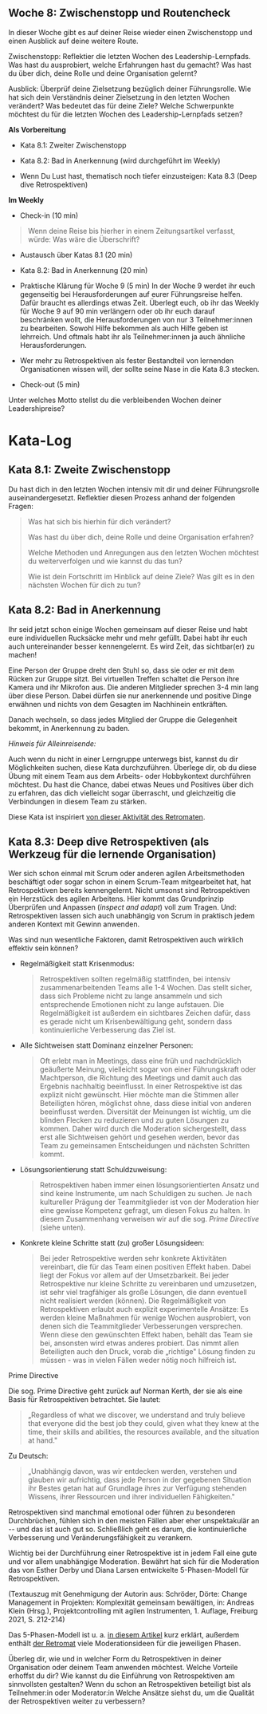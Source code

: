 ## Woche 8: Zwischenstopp und Routencheck

In dieser Woche gibt es auf deiner Reise wieder einen Zwischenstopp und einen Ausblick auf deine weitere Route.

Zwischenstopp: Reflektier die letzten Wochen des Leadership-Lernpfads. Was hast du ausprobiert, welche Erfahrungen hast du gemacht? Was hast du über dich, deine Rolle und deine Organisation gelernt?

Ausblick: Überprüf deine Zielsetzung bezüglich deiner Führungsrolle. Wie hat sich dein Verständnis deiner Zielsetzung in den letzten Wochen verändert? Was bedeutet das für deine Ziele? Welche Schwerpunkte möchtest du für die letzten Wochen des Leadership-Lernpfads setzen?

**Als Vorbereitung**

- Kata 8.1: Zweiter Zwischenstopp

- Kata 8.2: Bad in Anerkennung (wird durchgeführt im Weekly)

- Wenn Du Lust hast, thematisch noch tiefer einzusteigen: Kata 8.3 (Deep dive Retrospektiven)

**Im Weekly**

- Check-in (10 min)

> Wenn deine Reise bis hierher in einem Zeitungsartikel verfasst, würde: Was wäre die Überschrift?

- Austausch über Katas 8.1 (20 min)

- Kata 8.2: Bad in Anerkennung (20 min)

- Praktische Klärung für Woche 9 (5 min) In der Woche 9 werdet ihr euch gegenseitig bei Herausforderungen auf eurer Führungsreise helfen. Dafür braucht es allerdings etwas Zeit. Überlegt euch, ob ihr das Weekly für Woche 9 auf 90 min verlängern oder ob ihr euch darauf beschränken wollt, die Herausforderungen von nur 3 Teilnehmer:innen zu bearbeiten. Sowohl Hilfe bekommen als auch Hilfe geben ist lehrreich. Und oftmals habt ihr als Teilnehmer:innen ja auch ähnliche Herausforderungen.

- Wer mehr zu Retrospektiven als fester Bestandteil von lernenden Organisationen wissen will, der sollte seine Nase in die Kata 8.3 stecken.

- Check-out (5 min)

Unter welches Motto stellst du die verbleibenden Wochen deiner Leadershipreise?

# Kata-Log

## Kata 8.1: Zweite Zwischenstopp

Du hast dich in den letzten Wochen intensiv mit dir und deiner Führungsrolle auseinandergesetzt. Reflektier diesen Prozess anhand der folgenden Fragen:

> Was hat sich bis hierhin für dich verändert?
> 
> Was hast du über dich, deine Rolle und deine Organisation erfahren?
> 
> Welche Methoden und Anregungen aus den letzten Wochen möchtest du weiterverfolgen und wie kannst du das tun?
> 
> Wie ist dein Fortschritt im Hinblick auf deine Ziele? Was gilt es in den nächsten Wochen für dich zu tun?

## Kata 8.2: Bad in Anerkennung

Ihr seid jetzt schon einige Wochen gemeinsam auf dieser Reise und habt eure individuellen Rucksäcke mehr und mehr gefüllt. Dabei habt ihr euch auch untereinander besser kennengelernt. Es wird Zeit, das sichtbar(er) zu machen!

Eine Person der Gruppe dreht den Stuhl so, dass sie oder er mit dem Rücken zur Gruppe sitzt. Bei virtuellen Treffen schaltet die Person ihre Kamera und ihr Mikrofon aus. Die anderen Mitglieder sprechen 3-4 min lang über diese Person. Dabei dürfen sie nur anerkennende und positive Dinge erwähnen und nichts von dem Gesagten im Nachhinein entkräften.

Danach wechseln, so dass jedes Mitglied der Gruppe die Gelegenheit bekommt, in Anerkennung zu baden.

*Hinweis für Alleinreisende:*

Auch wenn du nicht in einer Lerngruppe unterwegs bist, kannst du dir Möglichkeiten suchen, diese Kata durchzuführen. Überlege dir, ob du diese Übung mit einem Team aus dem Arbeits- oder Hobbykontext durchführen möchtest. Du hast die Chance, dabei etwas Neues und Positives über dich zu erfahren, das dich vielleicht sogar überrascht, und gleichzeitig die Verbindungen in diesem Team zu stärken.

Diese Kata ist inspiriert [von dieser Aktivität des Retromaten](https://retromat.org/de/?id=-34).

## Kata 8.3: Deep dive Retrospektiven (als Werkzeug für die lernende Organisation)

Wer sich schon einmal mit Scrum oder anderen agilen Arbeitsmethoden beschäftigt oder sogar schon in einem Scrum-Team mitgearbeitet hat, hat Retrospektiven bereits kennengelernt. Nicht umsonst sind Retrospektiven ein Herzstück des agilen Arbeitens. Hier kommt das Grundprinzip Überprüfen und Anpassen (*inspect and adapt*) voll zum Tragen. Und: Retrospektiven lassen sich auch unabhängig von Scrum in praktisch jedem anderen Kontext mit Gewinn anwenden.

Was sind nun wesentliche Faktoren, damit Retrospektiven auch wirklich effektiv sein können?

- Regelmäßigkeit statt Krisenmodus:
  
  > Retrospektiven sollten regelmäßig stattfinden, bei intensiv zusammenarbeitenden Teams alle 1-4 Wochen. Das stellt sicher, dass sich Probleme nicht zu lange ansammeln und sich entsprechende Emotionen nicht zu lange aufstauen. Die Regelmäßigkeit ist außerdem ein sichtbares Zeichen dafür, dass es gerade nicht um Krisenbewältigung geht, sondern dass kontinuierliche Verbesserung das Ziel ist.

- Alle Sichtweisen statt Dominanz einzelner Personen:
  
  > Oft erlebt man in Meetings, dass eine früh und nachdrücklich geäußerte Meinung, vielleicht sogar von einer Führungskraft oder Machtperson, die Richtung des Meetings und damit auch das Ergebnis nachhaltig beeinflusst. In einer Retrospektive ist das explizit nicht gewünscht. Hier möchte man die Stimmen aller Beteiligten hören, möglichst ohne, dass diese initial von anderen beeinflusst werden. Diversität der Meinungen ist wichtig, um die blinden Flecken zu reduzieren und zu guten Lösungen zu kommen. Daher wird durch die Moderation sichergestellt, dass erst alle Sichtweisen gehört und gesehen werden, bevor das Team zu gemeinsamen Entscheidungen und nächsten Schritten kommt.

- Lösungsorientierung statt Schuldzuweisung:
  
  > Retrospektiven haben immer einen lösungsorientierten Ansatz und
  > sind keine Instrumente, um nach Schuldigen zu suchen. Je nach
  > kultureller Prägung der Teammitglieder ist von der Moderation hier
  > eine gewisse Kompetenz gefragt, um diesen Fokus zu halten. In
  > diesem Zusammenhang verweisen wir auf die sog. *Prime Directive*
  > (siehe unten).

- Konkrete kleine Schritte statt (zu) großer Lösungsideen:
  
  > Bei jeder Retrospektive werden sehr konkrete Aktivitäten vereinbart, die für das Team einen positiven Effekt haben. Dabei liegt der Fokus vor allem auf der Umsetzbarkeit. Bei jeder Retrospektive nur kleine Schritte zu vereinbaren und umzusetzen, ist sehr viel tragfähiger als große Lösungen, die dann eventuell nicht realisiert werden (können). Die Regelmäßigkeit von Retrospektiven erlaubt auch explizit experimentelle Ansätze: Es werden kleine Maßnahmen für wenige Wochen ausprobiert, von denen sich die Teammitglieder Verbesserungen versprechen. Wenn diese den gewünschten Effekt haben, behält das Team sie bei, ansonsten wird etwas anderes probiert. Das nimmt allen Beteiligten auch den Druck, vorab die „richtige" Lösung finden zu müssen - was in vielen Fällen weder nötig noch hilfreich ist.

Prime Directive

Die sog. Prime Directive geht zurück auf Norman Kerth, der sie als eine
Basis für Retrospektiven betrachtet. Sie lautet:

> „Regardless of what we discover, we understand and truly believe that
> everyone did the best job they could, given what they knew at the time,
> their skills and abilities, the resources available, and the situation
> at hand."

Zu Deutsch:

> „Unabhängig davon, was wir entdecken werden, verstehen und glauben wir
> aufrichtig, dass jede Person in der gegebenen Situation ihr Bestes getan
> hat auf Grundlage ihres zur Verfügung stehenden Wissens, ihrer
> Ressourcen und ihrer individuellen Fähigkeiten."

Retrospektiven sind manchmal emotional oder führen zu besonderen Durchbrüchen, fühlen sich in den meisten Fällen aber eher unspektakulär an -- und das ist auch gut so. Schließlich geht es darum, die kontinuierliche Verbesserung und Veränderungsfähigkeit zu verankern.

Wichtig bei der Durchführung einer Retrospektive ist in jedem Fall eine gute und vor allem unabhängige Moderation. Bewährt hat sich für die Moderation das von Esther Derby und Diana Larsen entwickelte 5-Phasen-Modell für Retrospektiven.

(Textauszug mit Genehmigung der Autorin aus: Schröder, Dörte: Change
Management in Projekten: Komplexität gemeinsam bewältigen, in: Andreas
Klein (Hrsg.), Projektcontrolling mit agilen Instrumenten, 1. Auflage,
Freiburg 2021, S. 212-214)

Das 5-Phasen-Modell ist u. a. [in diesem Artikel](https://finding-marbles.com/retr-o-mat/was-ist-eine-agile-retrospektive/) kurz erklärt, außerdem enthält [der Retromat](https://retromat.org/de/) viele Moderationsideen für die jeweiligen Phasen.

Überleg dir, wie und in welcher Form du Retrospektiven in deiner Organisation oder deinem Team anwenden möchtest. Welche Vorteile erhoffst du dir? Wie kannst du die Einführung von Retrospektiven am sinnvollsten gestalten? Wenn du schon an Retrospektiven beteiligt bist als Teilnehmer:in oder Moderator:in Welche Ansätze siehst du, um die Qualität der Retrospektiven weiter zu verbessern?
